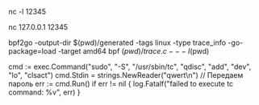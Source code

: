 
nc -l 12345

nc 127.0.0.1 12345

bpf2go -output-dir $(pwd)/generated -tags linux -type trace_info -go-package=load -target amd64 bpf $(pwd)/trace.c -- -I$(pwd)

cmd := exec.Command("sudo", "-S", "/usr/sbin/tc", "qdisc", "add", "dev", "lo", "clsact")
cmd.Stdin = strings.NewReader("qwert\n") // Передаем пароль
err := cmd.Run()
if err != nil {
    log.Fatalf("failed to execute tc command: %v", err)
}

